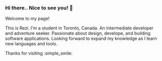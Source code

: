 ### Hi there.. Nice to see you! 👋
Welcome to my page!

This is Rezi. I'm a student in Toronto, Canada. An intermediate developer and adventure seeker. Passionate about design, develope, and building software applications. Looking forward to expand my knowledge as I learn new languages and tools.

Thanks for visiting :simple_smile:

